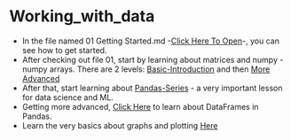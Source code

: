 # Working_with_data

* In the file named 01 Getting Started.md -[Click Here To Open](https://github.com/MichaelDinglis/Working_with_data/blob/main/01%20Getting%20Started.md)-, you can see how to get started.
* After checking out file 01, start by learning about matrices and numpy - numpy arrays. There are 2 levels: [Basic-Introduction](https://github.com/MichaelDinglis/Working_with_data/blob/main/02%20Numpy%20-%20Introduction.ipynb) and then [More Advanced](https://github.com/MichaelDinglis/Working_with_data/blob/main/03%20Numpy%20-%20Operations%20%26%20Functions.ipynb)
* After that, start learning about [Pandas-Series](https://github.com/MichaelDinglis/Working_with_data/blob/main/04%20Pandas%20-Series.ipynb) - a very important lesson for data science and ML.
* Getting more advanced, [Click Here](https://github.com/MichaelDinglis/Working_with_data/blob/main/05%20pandas-DataFrames.ipynb) to learn about DataFrames in Pandas.
* Learn the very basics about graphs and plotting [Here](https://github.com/MichaelDinglis/Working_with_data/blob/main/07%20Matplotlib%20-%20Plotting%20basics.ipynb)
